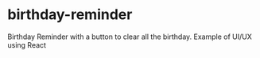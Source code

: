 # birthday-reminder
Birthday Reminder with a button to clear all the birthday. Example of UI/UX using React
